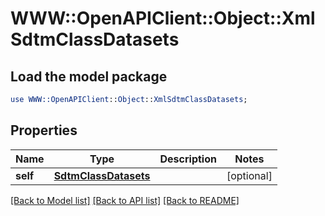 # WWW::OpenAPIClient::Object::XmlSdtmClassDatasets

## Load the model package
```perl
use WWW::OpenAPIClient::Object::XmlSdtmClassDatasets;
```

## Properties
Name | Type | Description | Notes
------------ | ------------- | ------------- | -------------
**self** | [**SdtmClassDatasets**](SdtmClassDatasets.md) |  | [optional] 

[[Back to Model list]](../README.md#documentation-for-models) [[Back to API list]](../README.md#documentation-for-api-endpoints) [[Back to README]](../README.md)


